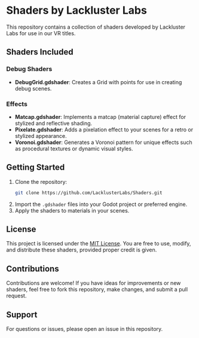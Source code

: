 # Shaders by Lackluster Labs

This repository contains a collection of shaders developed by Lackluster Labs for use in our VR titles.

## Shaders Included

### Debug Shaders
- **DebugGrid.gdshader**: Creates a Grid with points for use in creating debug scenes.

### Effects
- **Matcap.gdshader**: Implements a matcap (material capture) effect for stylized and reflective shading.
- **Pixelate.gdshader**: Adds a pixelation effect to your scenes for a retro or stylized appearance.
- **Voronoi.gdshader**: Generates a Voronoi pattern for unique effects such as procedural textures or dynamic visual styles.

## Getting Started

1. Clone the repository:
   ```bash
   git clone https://github.com/LacklusterLabs/Shaders.git
   ```
2. Import the `.gdshader` files into your Godot project or preferred engine.
3. Apply the shaders to materials in your scenes.

## License

This project is licensed under the [MIT License](LICENSE). You are free to use, modify, and distribute these shaders, provided proper credit is given.

## Contributions

Contributions are welcome! If you have ideas for improvements or new shaders, feel free to fork this repository, make changes, and submit a pull request.

## Support

For questions or issues, please open an issue in this repository.
